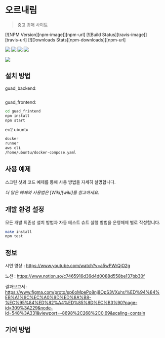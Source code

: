 # 오르내림
> 중고 경매 사이트

[![NPM Version][npm-image]][npm-url]
[![Build Status][travis-image]][travis-url]
[![Downloads Stats][npm-downloads]][npm-url]

<img src="https://img.shields.io/badge/Spring-#6DB33F?style=flat&logo=Spring&logoColor=white"/>
<img src="https://img.shields.io/badge/Spring-#6DB33F?style=flat&logo=SpringBoot&logoColor=white"/>
<img src="https://img.shields.io/badge/Spring-#6DB33F?style=flat&logo=Spring&logoColor=white"/>

<img src="https://img.shields.io/badge/springBoot-brightgreen?style=plastic&logo=SpringBoot">



![](../header.png)

## 설치 방법

guad_backend:

```sh 

```

guad_frontend:

```sh
cd guad_frintend
npm install
npm start
```

ec2 ubuntu

```sh
docker
runner
aws cli
/home/ubuntu/docker-compose.yaml
```

## 사용 예제

스크린 샷과 코드 예제를 통해 사용 방법을 자세히 설명합니다.

_더 많은 예제와 사용법은 [Wiki][wiki]를 참고하세요._

## 개발 환경 설정

모든 개발 의존성 설치 방법과 자동 테스트 슈트 실행 방법을 운영체제 별로 작성합니다.

```sh
make install
npm test
```

<!-- ## 업데이트 내역

* 0.2.1
    * 수정: 문서 업데이트 (모듈 코드 동일)
* 0.2.0
    * 수정: `setDefaultXYZ()` 메서드 제거
    * 추가: `init()` 메서드 추가
* 0.1.1
    * 버그 수정: `baz()` 메서드 호출 시 부팅되지 않는 현상 (@컨트리뷰터 감사합니다!)
* 0.1.0
    * 첫 출시
    * 수정: `foo()` 메서드 네이밍을 `bar()`로 수정
* 0.0.1
    * 작업 진행 중
 -->
## 정보
시연 영상 : https://www.youtube.com/watch?v=a5wPWrQjO2g

노션 : https://www.notion.so/c7465916d36d4d0088d558be137bb30f

결과보고서 : https://www.figma.com/proto/sp6oMpePo8nj8OpS3VXuhr/%ED%94%84%EB%A1%9C%EC%A0%9D%ED%8A%B8-%EC%95%84%ED%82%A4%ED%85%8D%EC%B3%90?page-id=309%3A229&node-id=548%3A331&viewport=-8698%2C268%2C0.69&scaling=contain

## 기여 방법

<!-- 1. (<https://github.com/yourname/yourproject/fork>)을 포크합니다.
2. (`git checkout -b feature/fooBar`) 명령어로 새 브랜치를 만드세요.
3. (`git commit -am 'Add some fooBar'`) 명령어로 커밋하세요.
4. (`git push origin feature/fooBar`) 명령어로 브랜치에 푸시하세요. 
5. 풀리퀘스트를 보내주세요.

<!-- 
Markdown link & img dfn's
[npm-image]: https://img.shields.io/npm/v/datadog-metrics.svg?style=flat-square
[npm-url]: https://npmjs.org/package/datadog-metrics
[npm-downloads]: https://img.shields.io/npm/dm/datadog-metrics.svg?style=flat-square
[travis-image]: https://img.shields.io/travis/dbader/node-datadog-metrics/master.svg?style=flat-square
[travis-url]: https://travis-ci.org/dbader/node-datadog-metrics
[wiki]: https://github.com/yourname/yourproject/wiki
-->
